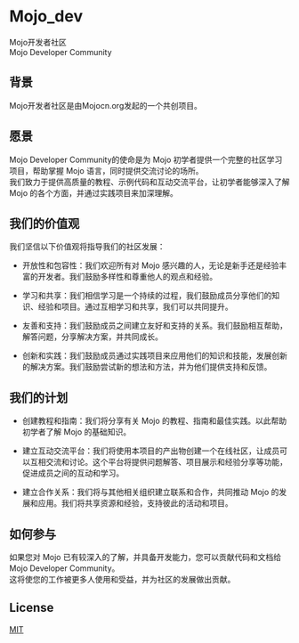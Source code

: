 # Mojo_dev  
Mojo开发者社区  
Mojo Developer Community
  
  
## 背景  
Mojo开发者社区是由Mojocn.org发起的一个共创项目。


## 愿景  
Mojo Developer Community的使命是为 Mojo 初学者提供一个完整的社区学习项目，帮助掌握 Mojo 语言，同时提供交流讨论的场所。    
我们致力于提供高质量的教程、示例代码和互动交流平台，让初学者能够深入了解 Mojo 的各个方面，并通过实践项目来加深理解。
  
  
## 我们的价值观  
我们坚信以下价值观将指导我们的社区发展：  

- 开放性和包容性：我们欢迎所有对 Mojo 感兴趣的人，无论是新手还是经验丰富的开发者。我们鼓励多样性和尊重他人的观点和经验。  

- 学习和共享：我们相信学习是一个持续的过程，我们鼓励成员分享他们的知识、经验和项目。通过互相学习和共享，我们可以共同提升。  

- 友善和支持：我们鼓励成员之间建立友好和支持的关系。我们鼓励相互帮助，解答问题，分享解决方案，并共同成长。  

- 创新和实践：我们鼓励成员通过实践项目来应用他们的知识和技能，发展创新的解决方案。我们鼓励尝试新的想法和方法，并为他们提供支持和反馈。  
  
  
## 我们的计划  
- 创建教程和指南：我们将分享有关 Mojo 的教程、指南和最佳实践。以此帮助初学者了解 Mojo 的基础知识。   

- 建立互动交流平台：我们将使用本项目的产出物创建一个在线社区，让成员可以互相交流和讨论。这个平台将提供问题解答、项目展示和经验分享等功能，促进成员之间的互动和学习。  

- 建立合作关系：我们将与其他相关组织建立联系和合作，共同推动 Mojo 的发展和应用。我们将共享资源和经验，支持彼此的活动和项目。  


## 如何参与  
如果您对 Mojo 已有较深入的了解，并具备开发能力，您可以贡献代码和文档给 Mojo Developer Community。  
这将使您的工作被更多人使用和受益，并为社区的发展做出贡献。  
  

## License  

[MIT](/LICENSE)
